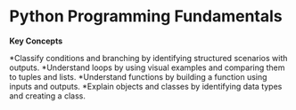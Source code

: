 # Python Programming Fundamentals 

**Key Concepts**

*Classify conditions and branching by identifying structured scenarios with outputs.
*Understand loops by using visual examples and comparing them to tuples and lists.
*Understand functions by building a function using inputs and outputs.
*Explain objects and classes by identifying data types and creating a class. 
